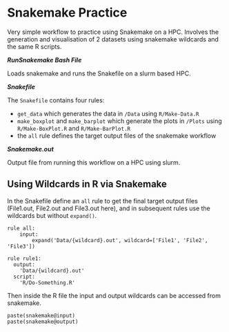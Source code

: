 # Snakemake Practice
Very simple workflow to practice using Snakemake on a HPC. Involves the generation and visualisation of 2 datasets using snakemake wildcards and the same R scripts.

***RunSnakemake Bash File***

Loads snakemake and runs the Snakefile on a slurm based HPC.

***Snakefile***

The `Snakefile` contains four rules: 
- `get_data` which generates the data in `/Data` using `R/Make-Data.R`
- `make_boxplot` and `make_barplot` which generate the plots in `/Plots` using `R/Make-BoxPlot.R` and `R/Make-BarPlot.R`
- the `all` rule defines the target output files of the snakemake workflow

***Snakemake.out***

Output file from running this workflow on a HPC using slurm.

## Using Wildcards in R via Snakemake

In the Snakefile define an `all` rule to get the final target output files (File1.out, File2.out and File3.out here), and in subsequent rules use the wildcards but without `expand()`.
```
rule all:
    input:
        expand('Data/{wildcard}.out', wildcard=['File1', 'File2', 'File3'])

rule rule1:
  output:
    'Data/{wildcard}.out'
  script:
    'R/Do-Something.R'
```
Then inside the R file the input and output wildcards can be accessed from snakemake.
```
paste(snakemake@input)
paste(snakemake@output)
```

